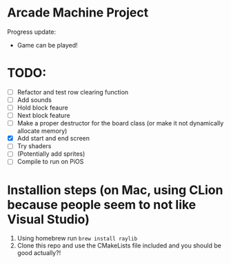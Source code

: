 # Arcade Machine Project

Progress update:
- Game can be played!

# TODO:
- [ ] Refactor and test row clearing function
- [ ] Add sounds
- [ ] Hold block feaure
- [ ] Next block feature
- [ ] Make a proper destructor for the board class (or make it not dynamically allocate memory)
- [x] Add start and end screen
- [ ] Try shaders
- [ ] (Potentially add sprites)
- [ ] Compile to run on PiOS

# Installion steps (on Mac, using CLion because people seem to not like Visual Studio)

1. Using homebrew run `brew install raylib`
2. Clone this repo and use the CMakeLists file included and you should be good actually?!

